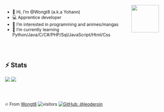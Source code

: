 <img  width="90" align="right" src="https://pbs.twimg.com/media/EyNX1CpXEAENhDg?format=jpg&name=large">

- 👋 Hi, I’m @Wongt8 (a.k.a Yohann) 
- 💻 Apprentice developer
- 👀 I’m interested in programming and animes/mangas
- 🌱 I’m currently learning Python/Java/C/C#/PHP/Sql/JavaScript/Html/Css


</br></br>

## ⚡ Stats

<img  src="https://github-readme-stats.vercel.app/api?username=Wongt8&show_icons=true&theme=radical"/>

<img src="https://github-readme-stats.vercel.app/api/top-langs/?username=Wongt8&hide=javascript,html)"/>

</br></br>

🔥 From [Wongt8](https://github.com/Wongt8)
![visitors](https://visitor-badge.glitch.me/badge?page_id=Wongt8)
[![GitHub: @leoderoin](https://img.shields.io/github/followers/Wongt8?label=follow&style=social)](https://github.com/Wongt8)


<!---
Wongt8/Wongt8 is a ✨ special ✨ repository because its `README.md` (this file) appears on your GitHub profile.
You can click the Preview link to take a look at your changes.
--->
